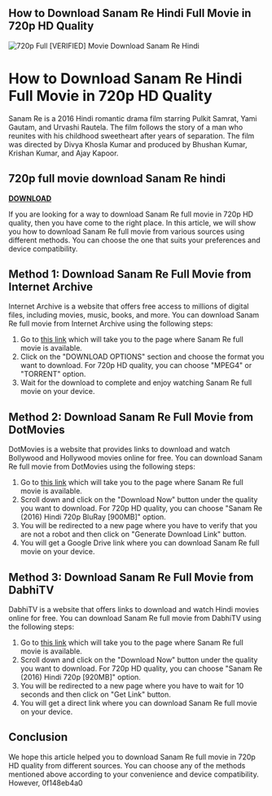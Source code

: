 ## How to Download Sanam Re Hindi Full Movie in 720p HD Quality

 
![720p Full \[VERIFIED\] Movie Download Sanam Re Hindi](https://i.ytimg.com/vi/71P0vSkj7yA/maxresdefault.jpg)

 
# How to Download Sanam Re Hindi Full Movie in 720p HD Quality
 
Sanam Re is a 2016 Hindi romantic drama film starring Pulkit Samrat, Yami Gautam, and Urvashi Rautela. The film follows the story of a man who reunites with his childhood sweetheart after years of separation. The film was directed by Divya Khosla Kumar and produced by Bhushan Kumar, Krishan Kumar, and Ajay Kapoor.
 
## 720p full movie download Sanam Re hindi


[**DOWNLOAD**](https://www.google.com/url?q=https%3A%2F%2Fshurll.com%2F2tKCEH&sa=D&sntz=1&usg=AOvVaw0xOZGIJ1T6Fk7WqyFuJgQN)

 
If you are looking for a way to download Sanam Re full movie in 720p HD quality, then you have come to the right place. In this article, we will show you how to download Sanam Re full movie from various sources using different methods. You can choose the one that suits your preferences and device compatibility.
 
## Method 1: Download Sanam Re Full Movie from Internet Archive
 
Internet Archive is a website that offers free access to millions of digital files, including movies, music, books, and more. You can download Sanam Re full movie from Internet Archive using the following steps:
 
1. Go to [this link](https://archive.org/details/Kat.crsanam.re.2016.hindi.720p.dvdrip.999mb.shaanig) which will take you to the page where Sanam Re full movie is available.
2. Click on the "DOWNLOAD OPTIONS" section and choose the format you want to download. For 720p HD quality, you can choose "MPEG4" or "TORRENT" option.
3. Wait for the download to complete and enjoy watching Sanam Re full movie on your device.

## Method 2: Download Sanam Re Full Movie from DotMovies
 
DotMovies is a website that provides links to download and watch Bollywood and Hollywood movies online for free. You can download Sanam Re full movie from DotMovies using the following steps:

1. Go to [this link](https://www.dotmovies.tv/download-sanam-re-2016-hindi-movie-480p-720p-bluray-1080p/) which will take you to the page where Sanam Re full movie is available.
2. Scroll down and click on the "Download Now" button under the quality you want to download. For 720p HD quality, you can choose "Sanam Re (2016) Hindi 720p BluRay [900MB]" option.
3. You will be redirected to a new page where you have to verify that you are not a robot and then click on "Generate Download Link" button.
4. You will get a Google Drive link where you can download Sanam Re full movie on your device.

## Method 3: Download Sanam Re Full Movie from DabhiTV
 
DabhiTV is a website that offers links to download and watch Hindi movies online for free. You can download Sanam Re full movie from DabhiTV using the following steps:

1. Go to [this link](https://www.dabhitv.com/sanam-re-2016-hindi-full-movie-480p-300mb-720p-920mb-1080p-2-8gb/) which will take you to the page where Sanam Re full movie is available.
2. Scroll down and click on the "Download Now" button under the quality you want to download. For 720p HD quality, you can choose "Sanam Re (2016) Hindi 720p [920MB]" option.
3. You will be redirected to a new page where you have to wait for 10 seconds and then click on "Get Link" button.
4. You will get a direct link where you can download Sanam Re full movie on your device.

## Conclusion
 
We hope this article helped you to download Sanam Re full movie in 720p HD quality from different sources. You can choose any of the methods mentioned above according to your convenience and device compatibility. However,
 0f148eb4a0

